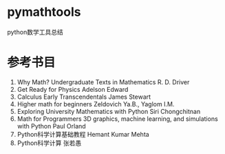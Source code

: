 # pymathtools
python数学工具总结
# 参考书目
1. Why Math? Undergraduate Texts in Mathematics  R. D. Driver
2. Get Ready for Physics Adelson Edward
3. Calculus Early Transcendentals James Stewart
4. Higher math for beginners Zeldovich Ya.B., Yaglom I.M.
5. Exploring University Mathematics with Python Siri Chongchitnan
6. Math for Programmers  3D graphics, machine learning, and simulations with Python Paul Orland
7. Python科学计算基础教程 Hemant Kumar Mehta
8. Python科学计算 张若愚